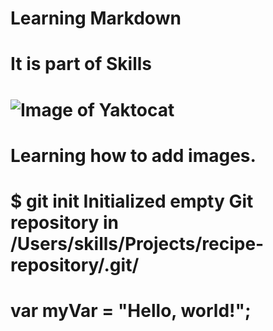 # Learning Markdown

# It is part of Skills 

# ![Image of Yaktocat](https://octodex.github.com/images/yaktocat.png)

# Learning how to add images.

# $ git init Initialized empty Git repository in /Users/skills/Projects/recipe-repository/.git/
# var myVar = "Hello, world!";
